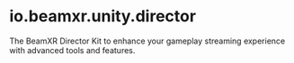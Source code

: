 # io.beamxr.unity.director
The BeamXR Director Kit to enhance your gameplay streaming experience with advanced tools and features.
